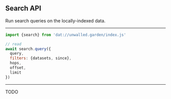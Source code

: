 ## Search API

Run search queries on the locally-indexed data.

---

```js
import {search} from 'dat://unwalled.garden/index.js'

// read
await search.query({
  query,
  filters: {datasets, since},
  hops,
  offset,
  limit
})
```

---

TODO